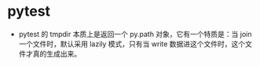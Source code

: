 # pytest
- pytest 的 tmpdir 本质上是返回一个 py.path 对象，它有一个特质是：当 join 一个文件时，默认采用 lazily 模式，只有当 write 数据进这个文件时，这个文件才真的生成出来。
